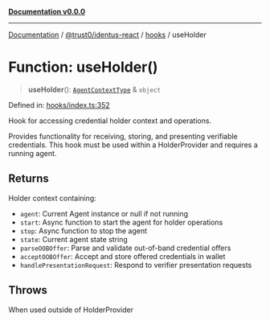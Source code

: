 [**Documentation v0.0.0**](../../../../README.md)

***

[Documentation](../../../../README.md) / [@trust0/identus-react](../../README.md) / [hooks](../README.md) / useHolder

# Function: useHolder()

> **useHolder**(): [`AgentContextType`](../../context/type-aliases/AgentContextType.md) & `object`

Defined in: [hooks/index.ts:352](https://github.com/trust0-project/identus/blob/69d1b8333543f0031493d048daa58ec460d110f2/packages/identus-react/src/hooks/index.ts#L352)

Hook for accessing credential holder context and operations.

Provides functionality for receiving, storing, and presenting verifiable credentials.
This hook must be used within a HolderProvider and requires a running agent.

## Returns

Holder context containing:
  - `agent`: Current Agent instance or null if not running
  - `start`: Async function to start the agent for holder operations
  - `stop`: Async function to stop the agent
  - `state`: Current agent state string
  - `parseOOBOffer`: Parse and validate out-of-band credential offers
  - `acceptOOBOffer`: Accept and store offered credentials in wallet
  - `handlePresentationRequest`: Respond to verifier presentation requests

## Throws

When used outside of HolderProvider
